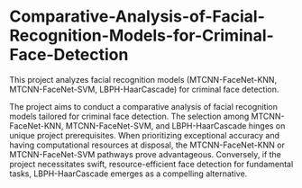 # Comparative-Analysis-of-Facial-Recognition-Models-for-Criminal-Face-Detection
This project analyzes facial recognition models (MTCNN-FaceNet-KNN, MTCNN-FaceNet-SVM, LBPH-HaarCascade) for criminal face detection.

The project aims to conduct a comparative analysis of facial recognition models tailored for criminal face detection. The selection among MTCNN-FaceNet-KNN, MTCNN-FaceNet-SVM, and LBPH-HaarCascade hinges on unique project prerequisites. When prioritizing exceptional accuracy and having computational resources at disposal, the MTCNN-FaceNet-KNN or MTCNN-FaceNet-SVM pathways prove advantageous. Conversely, if the project necessitates swift, resource-efficient face detection for fundamental tasks, LBPH-HaarCascade emerges as a compelling alternative.

